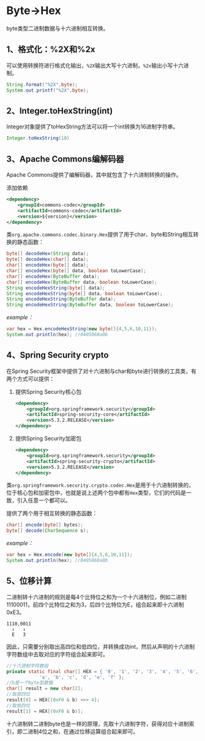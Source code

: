 # Byte→Hex

byte类型二进制数据与十六进制相互转换。

## 1、格式化：%2X和%2x

 可以使用转换符进行格式化输出，`%2X`输出大写十六进制，`%2x`输出小写十六进制。

```java
String.format("%2X",byte);
System.out.printf("%2X",byte);
```

## 2、Integer.toHexString(int)

Integer对象提供了toHexString方法可以将一个int转换为16进制字符串。

```java
Integer.toHexString(10)
```

## 3、Apache Commons编解码器

Apache Commons提供了编解码器，其中就包含了十六进制转换的操作。

添加依赖

```xml
<dependency>
    <groupId>commons-codec</groupId>
    <artifactId>commons-codec</artifactId>
    <version>${version}</version>
</dependency>
```

类`org.apache.commons.codec.binary.Hex`提供了用于char、byte和String相互转换的静态函数：

```java
byte[] decodeHex(String data);
byte[] decodeHex(char[] data);
char[] encodeHex(byte[] data);
char[] encodeHex(byte[] data, boolean toLowerCase);
char[] encodeHex(ByteBuffer data);
char[] encodeHex(ByteBuffer data, boolean toLowerCase);
String encodeHexString(byte[] data);
String encodeHexString(byte[] data, boolean toLowerCase);
String encodeHexString(ByteBuffer data);
String encodeHexString(ByteBuffer data, boolean toLowerCase);
```

*example：*

```java
var hex = Hex.encodeHexString(new byte[]{4,5,6,10,11});
System.out.println(hex); //0405060a0b
```

## 4、Spring Security crypto

在Spring Security框架中提供了对十六进制与char和byte进行转换的工具类，有两个方式可以提供：

1. 提供Spring Security核心包

   ```xml
   <dependency>
       <groupId>org.springframework.security</groupId>
       <artifactId>spring-security-core</artifactId>
       <version>5.3.2.RELEASE</version>
   </dependency>
   ```

2. 提供Spring Security加密包

   ```xml
   <dependency>
       <groupId>org.springframework.security</groupId>
       <artifactId>spring-security-crypto</artifactId>
       <version>5.3.2.RELEASE</version>
   </dependency>
   ```

类`org.springframework.security.crypto.codec.Hex`是用于十六进制转换的，位于核心包和加密包中，也就是说上述两个包中都有`Hex`类型，它们的代码是一致，引入任意一个都可以。

提供了两个用于相互转换的静态函数：

```java
char[] encode(byte[] bytes);
byte[] decode(CharSequence s);
```

*example：*

```java
var hex = Hex.encode(new byte[]{4,5,6,10,11});
System.out.println(hex); //0405060a0b
```

## 5、位移计算

二进制转十六进制的规则是每4个比特位之和为一个十六进制位，例如二进制11100011，前四个比特位之和为3，后四个比特位为E，组合起来即十六进制0xE3。

```
1110,0011
  ↓   ↓
  E   3
```

因此，只需要分别取出高四位和低四位，并转换成功int，然后从声明的十六进制字符数组中去取对应的字符组合起来即可。

```java
//十六进制字符数组
private static final char[] HEX = { '0', '1', '2', '3', '4', '5', '6', '7', '8', '9',
			'a', 'b', 'c', 'd', 'e', 'f' };
//b是一个byte型数据
char[] result = new char[2];
//取高四位
result[0] = HEX[(0xF0 & b) >>> 4];
//取低四位
result[1] = HEX[(0xF0 & b)];
```

十六进制转二进制byte也是一样的原理，先取十六进制字符，获得对应十进制索引，即二进制4位之和，在通过位移运算组合起来即可。





